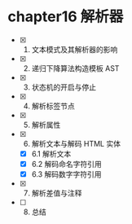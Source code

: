 # chapter16 解析器

- [x] 1. 文本模式及其解析器的影响
- [x] 2. 递归下降算法构造模板 AST
- [x] 3. 状态机的开启与停止
- [x] 4. 解析标签节点
- [x] 5. 解析属性
- [x] 6. 解析文本与解码 HTML 实体
  - [x] 6.1 解析文本
  - [x] 6.2 解码命名字符引用
  - [x] 6.3 解码数字字符引用
- [x] 7. 解析差值与注释
- [ ] 8. 总结